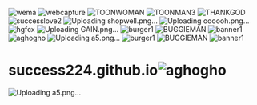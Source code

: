 ![wema](https://github.com/Success224/success224.github.io/assets/139138764/e13765cf-5697-4dcb-b299-89515a6e64ba)
![webcapture](https://github.com/Success224/success224.github.io/assets/139138764/b89b8a92-b839-45f5-8716-a35775b811cf)
![TOONWOMAN](https://github.com/Success224/success224.github.io/assets/139138764/6395c907-5176-43f2-a5c7-3c12dcc58b7d)
![TOONMAN3](https://github.com/Success224/success224.github.io/assets/139138764/a6f7c96f-3b8c-4f80-affe-d3d354629011)
![THANKGOD](https://github.com/Success224/success224.github.io/assets/139138764/b390e783-7c71-4a77-9075-e0a214e9bbc9)
![successlove2](https://github.com/Success224/success224.github.io/assets/139138764/77b5b975-d06d-419e-98bd-9b609bdf5d38)
![Uploading shopwell.png…]()
![Uploading oooooh.png…]()
![hgfcx](https://github.com/Success224/success224.github.io/assets/139138764/f33ead29-8426-4aed-b643-f5308e7b0e11)
![Uploading GAIN.png…]()
![burger1](https://github.com/Success224/success224.github.io/assets/139138764/db900b03-7b62-40a6-b785-8202d3a5bcea)
![BUGGIEMAN](https://github.com/Success224/success224.github.io/assets/139138764/27dd6b40-a6bc-4d2d-9180-37b1faf70825)
![banner1](https://github.com/Success224/success224.github.io/assets/139138764/dcf02464-783c-404a-b208-65548783c5eb)
![aghogho](https://github.com/Success224/success224.github.io/assets/139138764/07f2e762-3358-40fa-a7bb-c864e6a15981)
![Uploading a5.png…]()
![burger1](https://github.com/Success224/success224.github.io/assets/139138764/7e7ba8fe-50df-4701-b1d3-cc8e7f7bec14)
![BUGGIEMAN](https://github.com/Success224/success224.github.io/assets/139138764/5fd626f5-3720-4664-8dc7-170876d46d34)
![banner1](https://github.com/Success224/success224.github.io/assets/139138764/bc6d57af-1495-428f-98d3-70f18aa8aa47)
# success224.github.io![aghogho](https://github.com/Success224/success224.github.io/assets/139138764/d7f0f075-b529-4b04-a318-d16183c37ae5)
![Uploading a5.png…]()
